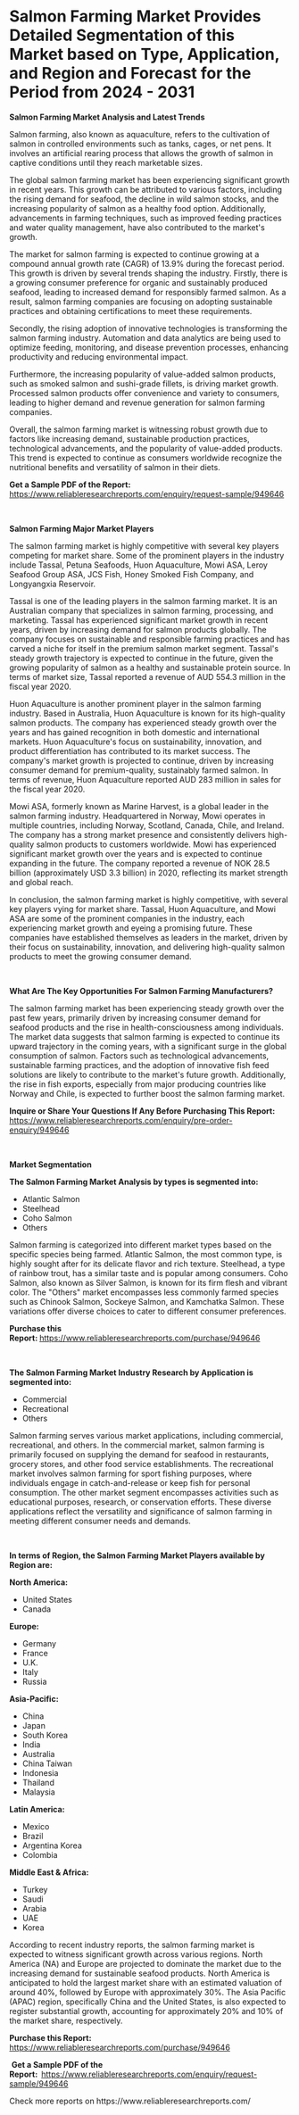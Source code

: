 <p><h1>Salmon Farming Market Provides Detailed Segmentation of this Market based on Type, Application, and Region and Forecast for the Period from 2024 - 2031</h1></p><p><strong>Salmon Farming Market Analysis and Latest Trends</strong></p>
<p><p>Salmon farming, also known as aquaculture, refers to the cultivation of salmon in controlled environments such as tanks, cages, or net pens. It involves an artificial rearing process that allows the growth of salmon in captive conditions until they reach marketable sizes.</p><p>The global salmon farming market has been experiencing significant growth in recent years. This growth can be attributed to various factors, including the rising demand for seafood, the decline in wild salmon stocks, and the increasing popularity of salmon as a healthy food option. Additionally, advancements in farming techniques, such as improved feeding practices and water quality management, have also contributed to the market's growth.</p><p>The market for salmon farming is expected to continue growing at a compound annual growth rate (CAGR) of 13.9% during the forecast period. This growth is driven by several trends shaping the industry. Firstly, there is a growing consumer preference for organic and sustainably produced seafood, leading to increased demand for responsibly farmed salmon. As a result, salmon farming companies are focusing on adopting sustainable practices and obtaining certifications to meet these requirements.</p><p>Secondly, the rising adoption of innovative technologies is transforming the salmon farming industry. Automation and data analytics are being used to optimize feeding, monitoring, and disease prevention processes, enhancing productivity and reducing environmental impact.</p><p>Furthermore, the increasing popularity of value-added salmon products, such as smoked salmon and sushi-grade fillets, is driving market growth. Processed salmon products offer convenience and variety to consumers, leading to higher demand and revenue generation for salmon farming companies.</p><p>Overall, the salmon farming market is witnessing robust growth due to factors like increasing demand, sustainable production practices, technological advancements, and the popularity of value-added products. This trend is expected to continue as consumers worldwide recognize the nutritional benefits and versatility of salmon in their diets.</p></p>
<p><strong>Get a Sample PDF of the Report:&nbsp;</strong> <a href="https://www.reliableresearchreports.com/enquiry/request-sample/949646">https://www.reliableresearchreports.com/enquiry/request-sample/949646</a></p>
<p>&nbsp;</p>
<p><strong>Salmon Farming Major Market Players</strong></p>
<p><p>The salmon farming market is highly competitive with several key players competing for market share. Some of the prominent players in the industry include Tassal, Petuna Seafoods, Huon Aquaculture, Mowi ASA, Leroy Seafood Group ASA, JCS Fish, Honey Smoked Fish Company, and Longyangxia Reservoir. </p><p>Tassal is one of the leading players in the salmon farming market. It is an Australian company that specializes in salmon farming, processing, and marketing. Tassal has experienced significant market growth in recent years, driven by increasing demand for salmon products globally. The company focuses on sustainable and responsible farming practices and has carved a niche for itself in the premium salmon market segment. Tassal's steady growth trajectory is expected to continue in the future, given the growing popularity of salmon as a healthy and sustainable protein source. In terms of market size, Tassal reported a revenue of AUD 554.3 million in the fiscal year 2020.</p><p>Huon Aquaculture is another prominent player in the salmon farming industry. Based in Australia, Huon Aquaculture is known for its high-quality salmon products. The company has experienced steady growth over the years and has gained recognition in both domestic and international markets. Huon Aquaculture's focus on sustainability, innovation, and product differentiation has contributed to its market success. The company's market growth is projected to continue, driven by increasing consumer demand for premium-quality, sustainably farmed salmon. In terms of revenue, Huon Aquaculture reported AUD 283 million in sales for the fiscal year 2020.</p><p>Mowi ASA, formerly known as Marine Harvest, is a global leader in the salmon farming industry. Headquartered in Norway, Mowi operates in multiple countries, including Norway, Scotland, Canada, Chile, and Ireland. The company has a strong market presence and consistently delivers high-quality salmon products to customers worldwide. Mowi has experienced significant market growth over the years and is expected to continue expanding in the future. The company reported a revenue of NOK 28.5 billion (approximately USD 3.3 billion) in 2020, reflecting its market strength and global reach.</p><p>In conclusion, the salmon farming market is highly competitive, with several key players vying for market share. Tassal, Huon Aquaculture, and Mowi ASA are some of the prominent companies in the industry, each experiencing market growth and eyeing a promising future. These companies have established themselves as leaders in the market, driven by their focus on sustainability, innovation, and delivering high-quality salmon products to meet the growing consumer demand.</p></p>
<p>&nbsp;</p>
<p><strong>What Are The Key Opportunities For Salmon Farming Manufacturers?</strong></p>
<p><p>The salmon farming market has been experiencing steady growth over the past few years, primarily driven by increasing consumer demand for seafood products and the rise in health-consciousness among individuals. The market data suggests that salmon farming is expected to continue its upward trajectory in the coming years, with a significant surge in the global consumption of salmon. Factors such as technological advancements, sustainable farming practices, and the adoption of innovative fish feed solutions are likely to contribute to the market's future growth. Additionally, the rise in fish exports, especially from major producing countries like Norway and Chile, is expected to further boost the salmon farming market.</p></p>
<p><strong>Inquire or Share Your Questions If Any Before Purchasing This Report:</strong> <a href="https://www.reliableresearchreports.com/enquiry/pre-order-enquiry/949646">https://www.reliableresearchreports.com/enquiry/pre-order-enquiry/949646</a></p>
<p>&nbsp;</p>
<p><strong>Market Segmentation</strong></p>
<p><strong>The Salmon Farming Market Analysis by types is segmented into:</strong></p>
<p><ul><li>Atlantic Salmon</li><li>Steelhead</li><li>Coho Salmon</li><li>Others</li></ul></p>
<p><p>Salmon farming is categorized into different market types based on the specific species being farmed. Atlantic Salmon, the most common type, is highly sought after for its delicate flavor and rich texture. Steelhead, a type of rainbow trout, has a similar taste and is popular among consumers. Coho Salmon, also known as Silver Salmon, is known for its firm flesh and vibrant color. The "Others" market encompasses less commonly farmed species such as Chinook Salmon, Sockeye Salmon, and Kamchatka Salmon. These variations offer diverse choices to cater to different consumer preferences.</p></p>
<p><strong>Purchase this Report:&nbsp;</strong><a href="https://www.reliableresearchreports.com/purchase/949646">https://www.reliableresearchreports.com/purchase/949646</a></p>
<p>&nbsp;</p>
<p><strong>The Salmon Farming Market Industry Research by Application is segmented into:</strong></p>
<p><ul><li>Commercial</li><li>Recreational</li><li>Others</li></ul></p>
<p><p>Salmon farming serves various market applications, including commercial, recreational, and others. In the commercial market, salmon farming is primarily focused on supplying the demand for seafood in restaurants, grocery stores, and other food service establishments. The recreational market involves salmon farming for sport fishing purposes, where individuals engage in catch-and-release or keep fish for personal consumption. The other market segment encompasses activities such as educational purposes, research, or conservation efforts. These diverse applications reflect the versatility and significance of salmon farming in meeting different consumer needs and demands.</p></p>
<p>&nbsp;</p>
<p><strong>In terms of Region, the Salmon Farming Market Players available by Region are:</strong></p>
<p>
    <p> <strong> North America: </strong>
        <ul>
            <li>United States</li>
            <li>Canada</li>
        </ul>
        </p> 
    <p> <strong> Europe: </strong>
        <ul>
            <li>Germany</li>
            <li>France</li>
            <li>U.K.</li>
            <li>Italy</li>
            <li>Russia</li>
        </ul>
        </p> 
    <p> <strong> Asia-Pacific: </strong>
        <ul>
            <li>China</li>
            <li>Japan</li>
            <li>South Korea</li>
            <li>India</li>
            <li>Australia</li>
            <li>China Taiwan</li>
            <li>Indonesia</li>
            <li>Thailand</li>
            <li>Malaysia</li>
        </ul>
        </p> 
    <p> <strong> Latin America: </strong>
        <ul>
            <li>Mexico</li>
            <li>Brazil</li>
            <li>Argentina Korea</li>
            <li>Colombia</li>
        </ul>
        </p> 
    <p> <strong> Middle East & Africa: </strong>
        <ul>
            <li>Turkey</li>
            <li>Saudi</li>
            <li>Arabia</li>
            <li>UAE</li>
            <li>Korea</li>
        </ul>
    </p>
    </p>
<p><p>According to recent industry reports, the salmon farming market is expected to witness significant growth across various regions. North America (NA) and Europe are projected to dominate the market due to the increasing demand for sustainable seafood products. North America is anticipated to hold the largest market share with an estimated valuation of around 40%, followed by Europe with approximately 30%. The Asia Pacific (APAC) region, specifically China and the United States, is also expected to register substantial growth, accounting for approximately 20% and 10% of the market share, respectively.</p></p>
<p><strong>Purchase this Report: </strong><a href="https://www.reliableresearchreports.com/purchase/949646">https://www.reliableresearchreports.com/purchase/949646</a></p>
<p>&nbsp;<strong>Get a Sample PDF of the Report:&nbsp;&nbsp;</strong><a href="https://www.reliableresearchreports.com/enquiry/request-sample/949646">https://www.reliableresearchreports.com/enquiry/request-sample/949646</a></p>
<p><strong></strong></p>
<p>Check more reports on https://www.reliableresearchreports.com/</p>